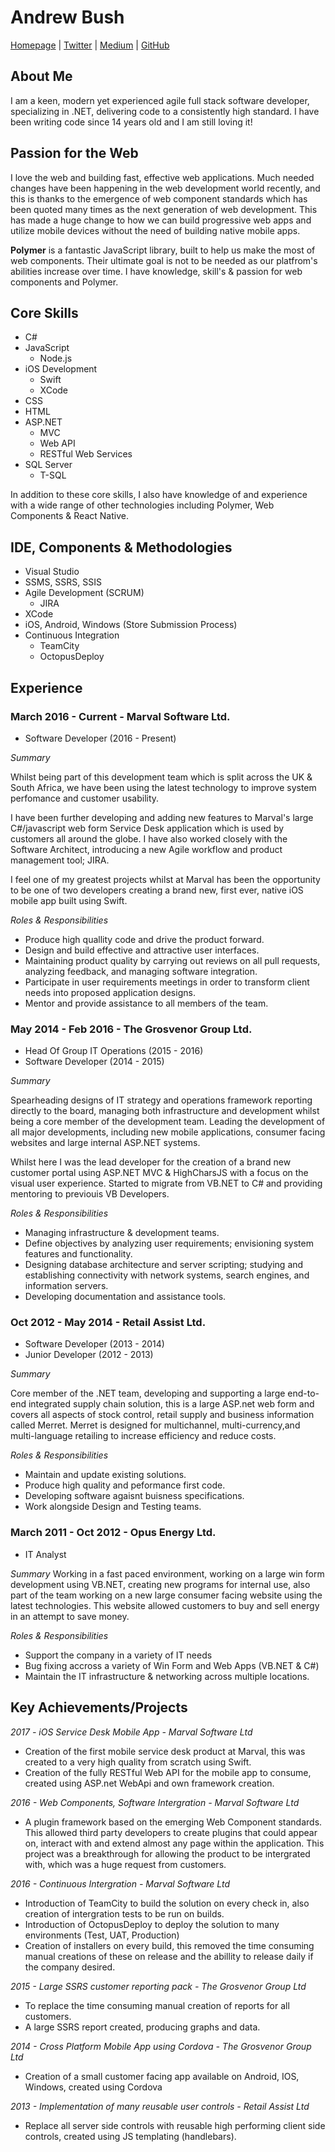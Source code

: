 # Andrew Bush

[Homepage][1] | [Twitter][2] | [Medium][3] | [GitHub][4]

## About Me

I am a keen, modern yet experienced agile full stack software developer, specializing in .NET, delivering code to a consistently high standard. I have been writing code since 14 years old and I am still loving it!


## Passion for the Web

I love the web and building fast, effective web applications. Much needed changes have been happening in the web development world recently, and this is thanks to the emergence of web component standards which has been quoted many times as the next generation of web development. This has made a huge change to how we can build progressive web apps and utilize mobile devices without the need of building native mobile apps.

**Polymer** is a fantastic JavaScript library, built to help us make the most of web components. Their ultimate goal is not to be needed as our platfrom's abilities increase over time. I have knowledge, skill's & passion for web components and Polymer. 

## Core Skills

- C#
- JavaScript
    - Node.js
- iOS Development 
    - Swift
    - XCode
- CSS
- HTML
- ASP.NET
    - MVC
    - Web API
    - RESTful Web Services
- SQL Server
    - T-SQL

In addition to these core skills, I also have knowledge of and experience with a wide range of other technologies including Polymer, Web Components & React Native.

## IDE, Components & Methodologies

- Visual Studio 
- SSMS, SSRS, SSIS
- Agile Development (SCRUM)
    - JIRA
- XCode
- iOS, Android, Windows (Store Submission Process)
- Continuous Integration 
    - TeamCity
    - OctopusDeploy

## Experience

### **March 2016 - Current - Marval Software Ltd.**

- Software Developer (2016 - Present)

*Summary*

Whilst being part of this development team which is split across the UK & South Africa, we have been using the latest technology to improve system perfomance and customer usability. 

I have been further developing and adding new features to Marval's large C#/javascript web form Service Desk application which is used by customers all around the globe. I have also worked closely with the Software Architect, introducing a new Agile workflow and product management tool; JIRA.

I feel one of my greatest projects whilst at Marval has been the opportunity to be one of two developers creating a brand new, first ever, native iOS mobile app built using Swift. 

*Roles & Responsibilities*

- Produce high quallity code and drive the product forward.
- Design and build effective and attractive user interfaces.
- Maintaining product quality by carrying out reviews on all pull requests, analyzing feedback, and managing software integration.
- Participate in user requirements meetings in order to transform client needs into proposed application designs.
- Mentor and provide assistance to all members of the team.

### **May 2014 - Feb 2016 - The Grosvenor Group Ltd.**

- Head Of Group IT Operations (2015 - 2016)
- Software Developer (2014 - 2015)


*Summary*

Spearheading designs of IT strategy and operations framework reporting directly to the board, managing both infrastructure and development whilst being a core member of the development team. Leading the development of all major developments, including new mobile applications, consumer facing websites and large internal ASP.NET systems. 

Whilst here I was the lead developer for the creation of a brand new customer portal using ASP.NET MVC & HighCharsJS with a focus on the visual user experience. Started to migrate from VB.NET to C# and providing mentoring to previouis VB Developers.

*Roles & Responsibilities*

- Managing infrastructure & development teams.
- Define objectives by analyzing user requirements; envisioning system features and functionality. 
- Designing database architecture and server scripting; studying and establishing connectivity with network systems, search engines, and information servers.
- Developing documentation and assistance tools.


### **Oct 2012 - May 2014 - Retail Assist Ltd.**

- Software Developer (2013 - 2014)
- Junior Developer (2012 - 2013)

*Summary*

Core member of the .NET team, developing and supporting a large end-to-end integrated supply chain solution, this is a large ASP.net web form and covers all aspects of stock control, retail supply and business information called Merret. Merret is designed for multichannel, multi-currency,and multi-language retailing to increase efficiency and reduce costs.

*Roles & Responsibilities*

- Maintain and update existing solutions.
- Produce high quality and peformance first code.
- Developing software agaisnt buisness specifications.
- Work alongside Design and Testing teams.

### **March 2011 - Oct 2012 - Opus Energy Ltd.**

- IT Analyst

*Summary*
Working in a fast paced environment, working on a large win form development using VB.NET, creating new programs for internal use, also part of the team working on a new large consumer facing website using the latest technologies. This website allowed customers to buy and sell energy in an attempt to save money.


*Roles & Responsibilities*

- Support the company in a variety of IT needs
- Bug fixing accross a variety of Win Form and Web Apps (VB.NET & C#)
- Maintain the IT infrastructure & networking across multiple locations.


## **Key Achievements/Projects**

*2017 - iOS Service Desk Mobile App - Marval Software Ltd*

- Creation of the first mobile service desk product at Marval, this was created to a very high quality from scratch using Swift.
- Creation of the fully RESTful Web API for the mobile app to consume, created using ASP.net WebApi and own framework creation.

*2016 - Web Components, Software Intergration - Marval Software Ltd*
    
- A plugin framework based on the emerging Web Component standards. This allowed third party developers to create plugins that could appear on, interact with and extend almost any page within the application. This project was a breakthrough for allowing the product to be intergrated with, which was a huge request from customers.

*2016 - Continuous Intergration - Marval Software Ltd*

- Introduction of TeamCity to build the solution on every check in, also creation of intergration tests to be run on builds.
- Introduction of OctopusDeploy to deploy the solution to many environments (Test, UAT, Production)
- Creation of installers on every build, this removed the time consuming manual creations of these on release and the abillity to release daily if the company desired.

*2015 - Large SSRS customer reporting pack - The Grosvenor Group Ltd*

- To replace the time consuming manual creation of reports for all customers.
- A large SSRS report created, producing graphs and data. 

*2014 - Cross Platform Mobile App using Cordova - The Grosvenor Group Ltd*
        
- Creation of a small customer facing app available on Android, IOS, Windows, created using Cordova

*2013 - Implementation of many reusable user controls - Retail Assist Ltd*
        
- Replace all server side controls with reusable high performing client side controls, created using JS templating (handlebars).



[1]: https://about.me/abush
[2]: http://twitter.com/mrabush
[3]: http://medium.com/@mrabush
[4]: https://github.com/mrmcgibblets
